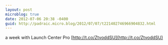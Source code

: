 ```yaml
---
layout: post
microblog: true
date: 2012-07-06 20:38 -0400
guid: http://padraic.micro.blog/2012/07/07/t221402746966904832.html
---
```

a week with Launch Center Pro [http://t.co/ZtvoddSU](http://t.co/ZtvoddSU)
